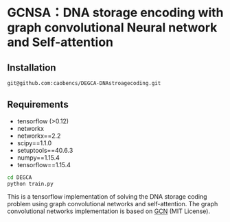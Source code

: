 # GCNSA：DNA storage encoding with graph convolutional Neural network and Self-attention

## Installation

```bash
git@github.com:caobencs/DEGCA-DNAstroagecoding.git
```

## Requirements
* tensorflow (>0.12)
* networkx
* networkx==2.2
* scipy==1.1.0
* setuptools==40.6.3
* numpy==1.15.4
* tensorflow==1.15.4

```bash
cd DEGCA
python train.py
```


This is a tensorflow implementation of solving the DNA storage coding problem using graph convolutional networks and self-attention. The graph convolutional networks implementation is based on [GCN](https://github.com/tkipf/gcn) (MIT License).

